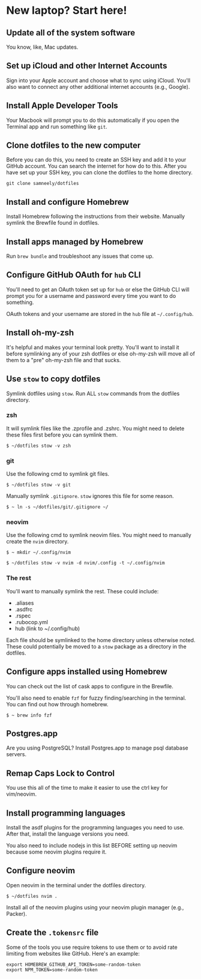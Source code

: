 # New laptop? Start here!

## Update all of the system software

You know, like, Mac updates.

## Set up iCloud and other Internet Accounts

Sign into your Apple account and choose what to sync using iCloud.
You'll also want to connect any other additional internet accounts (e.g., Google).

## Install Apple Developer Tools

Your Macbook will prompt you to do this automatically if you open the Terminal app and run something like `git`.

## Clone dotfiles to the new computer

Before you can do this, you need to create an SSH key and add it to your GitHub account. You can search the internet for how do to this. After you have set up your SSH key, you can clone the dotfiles to the home directory.

```shell
git clone samneely/dotfiles
```

## Install and configure Homebrew

Install Homebrew following the instructions from their website.
Manually symlink the Brewfile found in dotfiles.

## Install apps managed by Homebrew

Run `brew bundle` and troubleshoot any issues that come up.

## Configure GitHub OAuth for `hub` CLI

You'll need to get an OAuth token set up for `hub` or else the GitHub CLI will prompt you for a username and password every time you want to do something.

OAuth tokens and your username are stored in the `hub` file at `~/.config/hub`.

## Install oh-my-zsh

It's helpful and makes your terminal look pretty. You'll want to install it before symlinking any of your zsh dotfiles or else oh-my-zsh will move all of them to a "pre" oh-my-zsh file and that sucks.

## Use `stow` to copy dotfiles

Symlink dotfiles using `stow`. Run ALL `stow` commands from the dotfiles directory. 

### zsh

It will symlink files like the .zprofile and .zshrc. You might need to delete these files first before you can symlink them.

```shell
$ ~/dotfiles stow -v zsh
```

### git

Use the following cmd to symlink git files.
```shell
$ ~/dotfiles stow -v git
```

Manually symlink `.gitignore`. `stow` ignores this file for some reason.

```shell
$ ~ ln -s ~/dotfiles/git/.gitignore ~/
```

### neovim

Use the following cmd to symlink neovim files. You might need to manually create the `nvim` directory.
```shell
$ ~ mkdir ~/.config/nvim

$ ~/dotfiles stow -v nvim -d nvim/.config -t ~/.config/nvim
```

### The rest

You'll want to manually symlink the rest. These could include:
- .aliases
- .asdfrc
- .rspec
- .rubocop.yml
- hub (link to ~/.config/hub)

Each file should be symlinked to the home directory unless otherwise noted. These could potentially be moved to a `stow` package as a directory in the dotfiles.

## Configure apps installed using Homebrew

You can check out the list of cask apps to configure in the Brewfile.

You'll also need to enable `fzf` for fuzzy finding/searching in the terminal. You can find out how through homebrew.
```shell
$ ~ brew info fzf
```

## Postgres.app

Are you using PostgreSQL? Install Postgres.app to manage psql database servers.

## Remap Caps Lock to Control

You use this all of the time to make it easier to use the ctrl key for vim/neovim.

## Install programming languages

Install the asdf plugins for the programming languages you need to use. After that, install the language versions you need. 

You also need to include nodejs in this list BEFORE setting up neovim because some neovim plugins require it.

## Configure neovim

Open neovim in the terminal under the dotfiles directory.

```shell
$ ~/dotfiles nvim .
```

Install all of the neovim plugins using your neovim plugin manager (e.g., Packer).

## Create the `.tokensrc` file

Some of the tools you use require tokens to use them or to avoid rate limiting from websites like GitHub. Here's an example:
```shell
export HOMEBREW_GITHUB_API_TOKEN=some-random-token
export NPM_TOKEN=some-random-token
```
